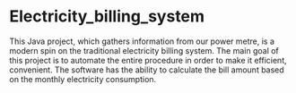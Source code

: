 # Electricity_billing_system
This Java project, which gathers information from our power metre, is a modern spin on the traditional electricity billing system. The main goal of this project is to automate the entire procedure in order to make it efficient, convenient. The software has the ability to calculate the bill amount based on the monthly electricity consumption. 

